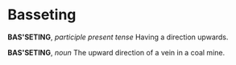 # Basseting

**BAS'SETING**, _participle present tense_ Having a direction upwards.

**BAS'SETING**, _noun_ The upward direction of a vein in a coal mine.
